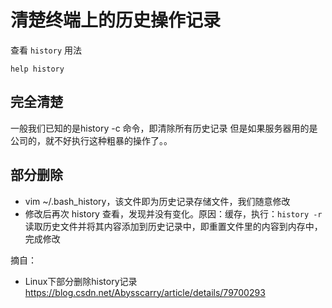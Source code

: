 # 清楚终端上的历史操作记录

查看 `history` 用法

``` shell
help history
```

## 完全清楚

一般我们已知的是history -c 命令，即清除所有历史记录
但是如果服务器用的是公司的，就不好执行这种粗暴的操作了。。

## 部分删除

- vim ~/.bash_history，该文件即为历史记录存储文件，我们随意修改
- 修改后再次 history 查看，发现并没有变化。原因：缓存，执行：`history -r` 读取历史文件并将其内容添加到历史记录中，即重置文件里的内容到内存中，完成修改

摘自：

- Linux下部分删除history记录 https://blog.csdn.net/Abysscarry/article/details/79700293

